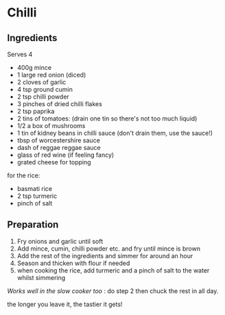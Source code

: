 Chilli
======




Ingredients
-----------

Serves 4

* 400g mince 
* 1 large red onion (diced)
* 2 cloves of garlic
* 4 tsp ground cumin
* 2 tsp chilli powder
* 3 pinches of dried chilli flakes
* 2 tsp paprika
* 2 tins of tomatoes: (drain one tin so there's not too much liquid)
* 1/2 a box of mushrooms
* 1 tin of kidney beans in chilli sauce (don't drain them, use the sauce!)
* tbsp of worcestershire sauce
* dash of reggae reggae sauce
* glass of red wine (if feeling fancy)
* grated cheese for topping

for the rice:

* basmati rice
* 2 tsp turmeric
* pinch of salt


Preparation
-----------

1. Fry onions and garlic until soft
2. Add mince, cumin, chilli powder etc. and fry until mince is brown
3. Add the rest of the ingredients and simmer for around an hour
4. Season and thicken with flour if needed
5. when cooking the rice, add turmeric and a pinch of salt to the water whilst simmering


_Works well in the slow cooker too_ : do step 2 then chuck the rest in all day.

the longer you leave it, the tastier it gets!
